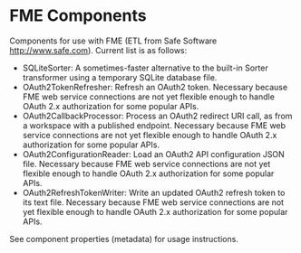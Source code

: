 # FME Components

Components for use with FME (ETL from Safe Software http://www.safe.com).  Current list is as follows:

* SQLiteSorter:  A sometimes-faster alternative to the built-in Sorter transformer using a temporary SQLite database file.
* OAuth2TokenRefresher:  Refresh an OAuth2 token. Necessary because FME web service connections are not yet flexible enough to handle OAuth 2.x authorization for some popular APIs.
* OAuth2CallbackProcessor:  Process an OAuth2 redirect URI call, as from a workspace with a published endpoint. Necessary because FME web service connections are not yet flexible enough to handle OAuth 2.x authorization for some popular APIs.
* OAuth2ConfigurationReader:  Load an OAuth2 API configuration JSON file. Necessary because FME web service connections are not yet flexible enough to handle OAuth 2.x authorization for some popular APIs.
* OAuth2RefreshTokenWriter:  Write an updated OAuth2 refresh token to its text file. Necessary because FME web service connections are not yet flexible enough to handle OAuth 2.x authorization for some popular APIs.

See component properties (metadata) for usage instructions.

